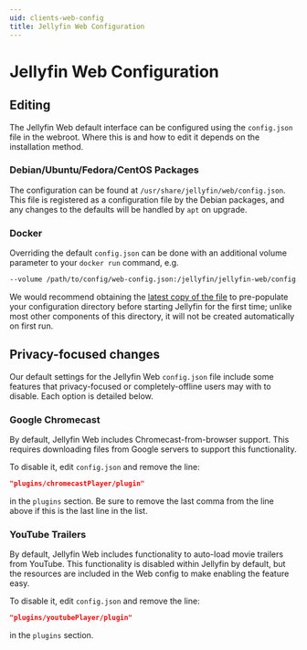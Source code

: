 ```yaml
---
uid: clients-web-config
title: Jellyfin Web Configuration
---
```


# Jellyfin Web Configuration

## Editing

The Jellyfin Web default interface can be configured using the `config.json` file in the webroot. Where this is and how to edit it depends on the installation method.

### Debian/Ubuntu/Fedora/CentOS Packages

The configuration can be found at `/usr/share/jellyfin/web/config.json`. This file is registered as a configuration file by the Debian packages, and any changes to the defaults will be handled by `apt` on upgrade.

### Docker

Overriding the default `config.json` can be done with an additional volume parameter to your `docker run` command, e.g.

```sh
--volume /path/to/config/web-config.json:/jellyfin/jellyfin-web/config.json
```

We would recommend obtaining the [latest copy of the file](https://github.com/jellyfin/jellyfin-web/blob/master/src/config.json) to pre-populate your configuration directory before starting Jellyfin for the first time; unlike most other components of this directory, it will not be created automatically on first run.

## Privacy-focused changes

Our default settings for the Jellyfin Web `config.json` file include some features that privacy-focused or completely-offline users may with to disable. Each option is detailed below.

### Google Chromecast

By default, Jellyfin Web includes Chromecast-from-browser support. This requires downloading files from Google servers to support this functionality.

To disable it, edit `config.json` and remove the line:

```json
"plugins/chromecastPlayer/plugin"
```

in the `plugins` section. Be sure to remove the last comma from the line above if this is the last line in the list.

### YouTube Trailers

By default, Jellyfin Web includes functionality to auto-load movie trailers from YouTube. This functionality is disabled within Jellyfin by default, but the resources are included in the Web config to make enabling the feature easy.

To disable it, edit `config.json` and remove the line:

```json
"plugins/youtubePlayer/plugin"
```

in the `plugins` section.
